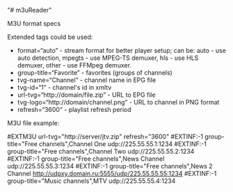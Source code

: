 "# m3uReader" 

M3U format specs

Extended tags could be used:
- format=“auto” - stream format for better player setup; can be: auto - use auto detection, mpegts - use MPEG-TS demuxer, hls - use HLS demuxer, other - use FFMpeg demuxer.
- group-title=“Favorite” - favorites (groups of channels)
- tvg-name=“Channel” - channel name in EPG file
- tvg-id=“1” - channel's id in xmltv
- url-tvg=“http://domain/file.zip” - URL to EPG file
- tvg-logo=“http://domain/channel.png” - URL to channel in PNG format
- refresh=“3600” - playlist refresh period

M3U file example:

#EXTM3U url-tvg="http://server/jtv.zip" refresh="3600"
#EXTINF:-1 group-title="Free channels",Channel One
udp://225.55.55.1:1234
#EXTINF:-1 group-title="Free channels",Channel Two
udp://225.55.55.2:1234
#EXTINF:-1 group-title="Free channels",News Channel
udp://225.55.55.3:1234
#EXTINF:-1 group-title="Free channels",News 2 Channel
http://udpxy.domain.ru:5555/udp/225.55.55.55:1234
#EXTINF:-1 group-title="Music channels",MTV
udp://225.55.55.4:1234


